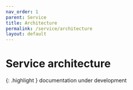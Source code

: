 ```yaml
---
nav_order: 1
parent: Service
title: Architecture
permalink: /service/architecture
layout: default
---
```

# Service architecture

{: .highlight }
documentation under development
